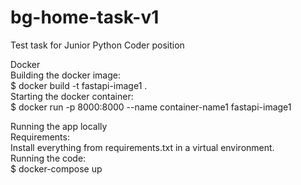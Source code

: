 # bg-home-task-v1
Test task for Junior Python Coder position<br>

Docker<br>
Building the docker image:<br>
$ docker build -t fastapi-image1 .<br>
Starting the docker container:<br>
$ docker run -p 8000:8000 --name container-name1 fastapi-image1<br> 

Running the app locally<br>
Requirements:<br>
Install everything from requirements.txt in a virtual environment.<br> 
Running the code:<br> 
$ docker-compose up<br>

